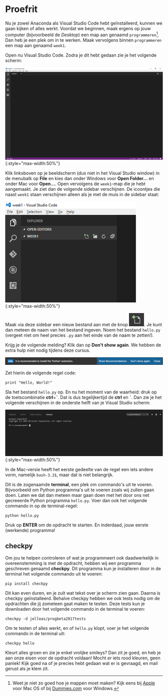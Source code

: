 # Proefrit

Nu je zowel Anaconda als Visual Studio Code hebt geïnstalleerd, kunnen we gaan kijken of alles werkt. Voordat we beginnen, maak ergens op jouw computer (bijvoorbeeld de *Desktop*) een map aan genaamd `programmeren`[^1]. Dan heb je een plek om in te werken. Maak vervolgens binnen `programmeren` een map aan genaamd `week1`.  

Open nu Visual Studio Code. Zodra je dit hebt gedaan zie je het volgende scherm:

![visualstudio](visualstudio.png){:style="max-width:50%"}

Klik linksboven op je beeldscherm (dus niet in het Visual Studio window) in de menubalk op **File** en kies dan onder Windows voor **Open Folder...** en onder Mac voor **Open...**. Open vervolgens de `week1`-map die je hebt aangemaakt. Je ziet dan de volgende sidebar verschijnen. De icoontjes die naast `week1` staan verschijnen alleen als je met de muis in de sidebar staat:

![visualnewfile](visualnewfile.png){:style="max-width:50%"}

Maak via deze sidebar een nieuw bestand aan met de knop ![](visualnewfilebutton.png). Je kunt dan meteen de naam van het bestand ingeven. Noem het bestand `hello.py` (vergeet niet om heel precies `.py` aan het einde van de naam te zetten!).

Krijg je de volgende melding? Klik dan op **Don't show again**. We hebben de extra hulp niet nodig tijdens deze cursus.

![](visualplugin.png)

Zet hierin de volgende regel code: 

	print "Hello, World!"

Sla het bestand `hello.py` op. En nu het moment van de waarheid: druk op de toetscombinatie **ctrl**+**\`**. Dat is dus tegelijkertijd de **ctrl** en **\`**. Dan zie je het volgende verschijnen in de onderste helft van je Visual Studio scherm:

![visualterminal](visualterminal.png){:style="max-width:50%"}

In de Mac-versie heeft het eerste gedeelte van de regel een iets andere vorm, namelijk `bash-3.2$`, maar dat is niet belangrijk. 

Dit is de zogenaamde **terminal**, een plek om commando's uit te voeren. Bijvoorbeeld om Python programma's uit te voeren zoals wij zullen gaan doen. Laten we dat dan meteen maar gaan doen met het door ons net gecreeerde Python programma `hello.py`. Voer dan ook het volgende commando in op de terminal-regel:

	python hello.py

Druk op **ENTER** om de opdracht te starten. En inderdaad, jouw eerste (werkende) programma!


## checkpy

Om jou te helpen controleren of wat je programmeert ook daadwerkelijk in overeenstemming is met de opdracht, hebben wij een programma geschreven genaamd **checkpy**. Dit programma kun je installeren door in de terminal het volgende commando uit te voeren:

	pip install checkpy

Dit kan even duren, en je zult wat tekst over je scherm zien gaan. Daarna is checkpy geïnstalleerd. Behalve checkpy hebben we ook tests nodig om de opdrachten die jij zometeen gaat maken te testen. Deze tests kun je downloaden door het volgende commando in de terminal te voeren:

	checkpy -d jelleas/progbeta2017tests

Om te testen of alles werkt, en of `hello.py` klopt, voer je het volgende commando in de terminal uit:

	checkpy hello

Kleurt alles groen en zie je enkel vrolijke smileys? Dan zit je goed, en heb je aan onze eisen voor de opdracht voldaan! Mocht er iets rood kleuren, geen paniek! Kijk goed na of je precies hebt gedaan wat er is gevraagd, en mail gerust als je klem zit.

[^1]: Weet je niet zo goed hoe je mappen moet maken? Kijk eens bij [Apple](https://support.apple.com/en-us/HT201732) voor Mac OS of bij [Dummies.com](http://www.dummies.com/computers/operating-systems/windows-10/how-to-create-a-new-folder-in-windows-10/) voor Windows.
